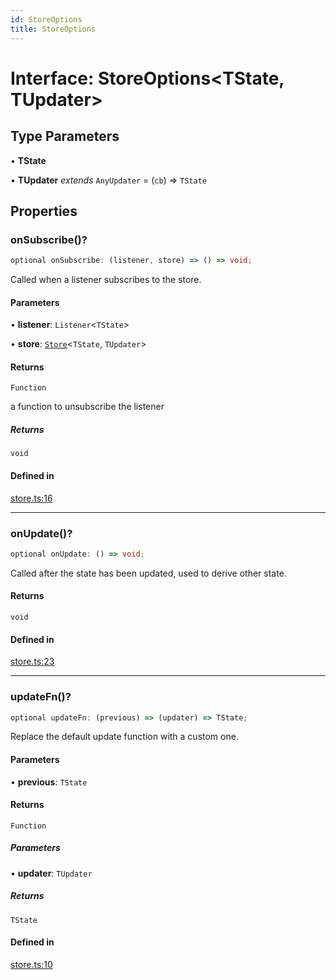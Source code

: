 ```yaml
---
id: StoreOptions
title: StoreOptions
---
```


# Interface: StoreOptions\<TState, TUpdater\>

## Type Parameters

• **TState**

• **TUpdater** *extends* `AnyUpdater` = (`cb`) => `TState`

## Properties

### onSubscribe()?

```ts
optional onSubscribe: (listener, store) => () => void;
```

Called when a listener subscribes to the store.

#### Parameters

• **listener**: `Listener`\<`TState`\>

• **store**: [`Store`](../classes/store.md)\<`TState`, `TUpdater`\>

#### Returns

`Function`

a function to unsubscribe the listener

##### Returns

`void`

#### Defined in

[store.ts:16](https://github.com/TanStack/store/blob/main/packages/store/src/store.ts#L16)

***

### onUpdate()?

```ts
optional onUpdate: () => void;
```

Called after the state has been updated, used to derive other state.

#### Returns

`void`

#### Defined in

[store.ts:23](https://github.com/TanStack/store/blob/main/packages/store/src/store.ts#L23)

***

### updateFn()?

```ts
optional updateFn: (previous) => (updater) => TState;
```

Replace the default update function with a custom one.

#### Parameters

• **previous**: `TState`

#### Returns

`Function`

##### Parameters

• **updater**: `TUpdater`

##### Returns

`TState`

#### Defined in

[store.ts:10](https://github.com/TanStack/store/blob/main/packages/store/src/store.ts#L10)
